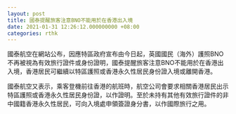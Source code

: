 ```yaml
---
layout: post
title: 國泰提醒旅客注意BNO不能用於在香港出入境
date: 2021-01-31 12:26:12.000000000 +08:00
categories: rthk
---
```


國泰航空在網站公布，因應特區政府宣布由今日起，英國國民（海外）護照BNO 不再被視為有效旅行證件或身份證明，國泰提醒旅客注意BNO不能用於在香港出入境，香港居民可繼續以特區護照或香港永久性居民身份證入境或離開香港。

國泰航空又表示，乘客登機前往香港的航班時，航空公司會要求相關香港居民出示特區護照或香港永久性居民身份證，以作證明。至於未持有其他有效旅行證件的非中國籍香港永久性居民，可向入境處申領簽證身分書，以作國際旅行之用。
